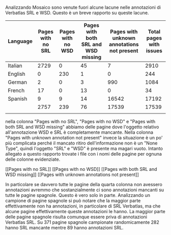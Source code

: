 Analizzando Mosaico sono venute fuori alcune lacune nelle annotazioni di Verbatlas SRL e WSD.
Questo è un breve rapporto su queste lacune.

| Language | Pages with no SRL | Pages with no WSD | Pages with both SRL and WSD missing | Pages with unknown annotations not present | Total pages with issues |
| -------- | ----------------- | ----------------- | ----------------------------------- | ------------------------------------------ | ----------------------- |
| Italian  | 2729              | 0                 | 45                                  | 7                                          | 2910                    |
| English  | 0                 | 230               | 1                                   | 0                                          | 244                     |
| German   | 2                 | 0                 | 3                                   | 990                                        | 1084                    |
| French   | 17                | 0                 | 13                                  | 0                                          | 34                      |
| Spanish  | 9                 | 9                 | 14                                  | 16542                                      | 17192                   |
|          | 2757              | 239               | 76                                  | 17539                                      | 17539                   |
|          |                   |                   |                                     |                                            |                         |
nella colonna "Pages with no SRL", "Pages with no WSD" e "Pages with both SRL and WSD missing" abbiamo delle pagine dove l'oggetto relativo all'annotazione WSD e SRL è completamente mancante. Nella colonna "Pages with unknown annotation not present" invece la situazione è un po' più complicata perché il mancato ritiro dell'informazione non è un "None Type", quindi l'oggetto "SRL" e "WSD" è presente ma magari vuoto.
Intanto allegato a questo rapporto trovate i file con i nomi delle pagine per ognuna delle colonne evidenziate.

[[Pages with no SRL]]
[[Pages with no WSD]]
[[Pages with both SRL and WSD missing]]
[[Pages with unknown annotations not present]]

In particolare se davvero tutte le pagine della quarta colonna non avessero annotazioni avremmo che sostanzialmente ci sono annotazioni mancanti su tutte le pagine spagnole.
Questo è vero solo in parte.
Analizzando un campione di pagine spagnole si può notare che la maggior parte effettivamente non ha annotazioni, in particolare di SRL Verbatlas, ma che alcune pagine effettivamente queste annotazioni le hanno.
La maggior parte delle pagine spagnole risulta comunque essere priva di annotazioni Verbatlas SRL.
Su 371 pagine spagnole campionate randomicamente 282 hanno SRL mancante mentre 89 hanno annotazioni SRL.